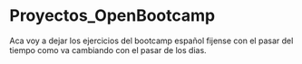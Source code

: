 # Proyectos_OpenBootcamp
Aca voy a dejar los ejercicios del bootcamp español fijense con el pasar del tiempo como va cambiando con el pasar de los dias.
